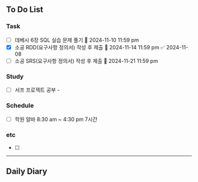 ## To Do List
### Task
- [ ] 데베시 6장 SQL 실습 문제 풀기 📅 2024-11-10 11:59 pm
- [x] 소공 RDD(요구사항 정의서) 작성 후 제출 📅 2024-11-14 11:59 pm ✅ 2024-11-08
- [ ] 소공 SRS(요구사항 정의서) 작성 후 제출 📅 2024-11-21 11:59 pm
### Study
- [ ] 서프 프로젝트 공부 - 
### Schedule
- [ ] 학원 알바 8:30 am ~ 4:30 pm 7시간
### etc
- [ ] 

---
## Daily Diary

